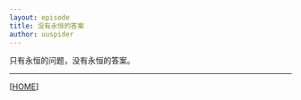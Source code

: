 ```yaml
---
layout: episode
title: 没有永恒的答案
author: uuspider
---
```

只有永恒的问题，没有永恒的答案。


***

[[HOME][episode]]

[episode]:http://about.uuspider.com/2019/06/02/episodeindex.html
